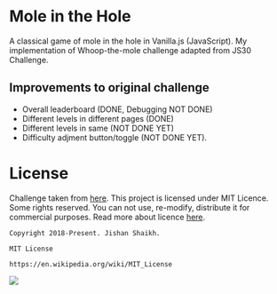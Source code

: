 # Mole in the Hole
A classical game of mole in the hole in Vanilla.js (JavaScript). My implementation of Whoop-the-mole challenge adapted from JS30 Challenge.

## Improvements to original challenge
- Overall leaderboard (DONE, Debugging NOT DONE)
- Different levels in different pages (DONE)
- Different levels in same (NOT DONE YET)
- Difficulty adjment button/toggle (NOT DONE YET).

# License
Challenge taken from [here](https://www.github.com/wesbos/javascript30/). This project is licensed under MIT Licence. Some rights reserved. You can not use, re-modify, distribute it for commercial purposes. Read more about licence [here](https://en.wikipedia.org/wiki/MIT_License).

    Copyright 2018-Present. Jishan Shaikh.

    MIT License

    https://en.wikipedia.org/wiki/MIT_License

![](https://upload.wikimedia.org/wikipedia/commons/f/f8/License_icon-mit-88x31-2.svg)


